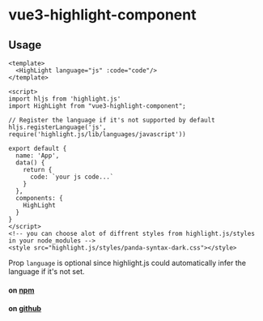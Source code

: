 # vue3-highlight-component


## Usage

```vue
<template>
  <HighLight language="js" :code="code"/>
</template>

<script>
import hljs from 'highlight.js'
import HighLight from "vue3-highlight-component";

// Register the language if it's not supported by default
hljs.registerLanguage('js', require('highlight.js/lib/languages/javascript'))

export default {
  name: 'App',
  data() {
    return {
      code: `your js code...`
    }
  },
  components: {
    HighLight
  }
}
</script>
<!-- you can choose alot of diffrent styles from highlight.js/styles in your node_modules -->
<style src="highlight.js/styles/panda-syntax-dark.css"></style>
```

Prop `language` is optional since highlight.js could automatically infer the language if it's not set.


#### on [npm](https://www.npmjs.com/package/vue3-highlight-component?activeTab=readme)

#### on [github](https://github.com/eliahusatat/vue3-highlight-component)
